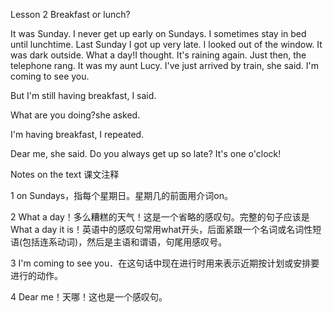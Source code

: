 Lesson 2 Breakfast or lunch? 

It was Sunday. I never get up early on Sundays. I sometimes stay in bed until lunchtime. Last Sunday I got up very late. I looked out of the window. It was dark outside. What a day!I thought. It's raining again. Just then, the telephone rang. It was my aunt Lucy. I've just arrived by train, she said. I'm coming to see you. 

But I'm still having breakfast, I said.

What are you doing?she asked.

I'm having breakfast, I repeated.

Dear me, she said. Do you always get up so late? It's one o'clock!



Notes on the text 课文注释

1 on Sundays，指每个星期日。星期几的前面用介词on。

2 What a day！多么糟糕的天气！这是一个省略的感叹句。完整的句子应该是What a day it is！英语中的感叹句常用what开头，后面紧跟一个名词或名词性短语(包括连系动词)，然后是主语和谓语，句尾用感叹号。

3 I'm coming to see you．在这句话中现在进行时用来表示近期按计划或安排要进行的动作。

4 Dear me！天哪！这也是一个感叹句。
